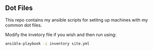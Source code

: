 ## Dot Files

This repo contains my ansible scripts for setitng up machines with my common dot files.

Modify the invetory file if you wish and then run using:

```bash
ansible-playbook -i inventory site.yml
```